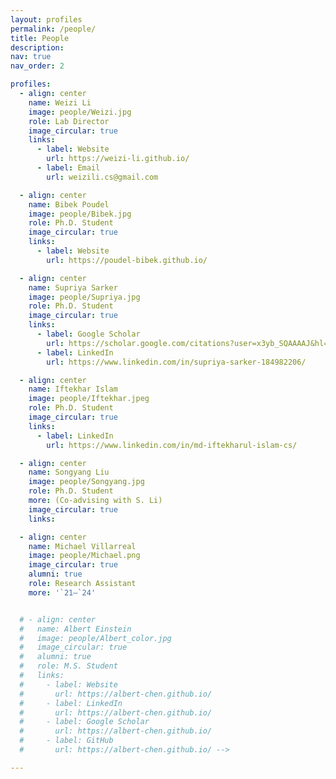 ```yaml
---
layout: profiles
permalink: /people/
title: People
description: 
nav: true
nav_order: 2

profiles:
  - align: center
    name: Weizi Li
    image: people/Weizi.jpg
    role: Lab Director
    image_circular: true 
    links: 
      - label: Website
        url: https://weizi-li.github.io/
      - label: Email
        url: weizili.cs@gmail.com

  - align: center
    name: Bibek Poudel
    image: people/Bibek.jpg
    role: Ph.D. Student
    image_circular: true 
    links:
      - label: Website
        url: https://poudel-bibek.github.io/

  - align: center
    name: Supriya Sarker
    image: people/Supriya.jpg
    role: Ph.D. Student
    image_circular: true 
    links:
      - label: Google Scholar
        url: https://scholar.google.com/citations?user=x3yb_SQAAAAJ&hl=en&oi=ao
      - label: LinkedIn
        url: https://www.linkedin.com/in/supriya-sarker-184982206/

  - align: center
    name: Iftekhar Islam
    image: people/Iftekhar.jpeg
    role: Ph.D. Student
    image_circular: true 
    links: 
      - label: LinkedIn
        url: https://www.linkedin.com/in/md-iftekharul-islam-cs/

  - align: center
    name: Songyang Liu
    image: people/Songyang.jpg
    role: Ph.D. Student 
    more: (Co-advising with S. Li)
    image_circular: true 
    links:

  - align: center
    name: Michael Villarreal
    image: people/Michael.png
    image_circular: true
    alumni: true 
    role: Research Assistant
    more: '`21–`24'


  # - align: center
  #   name: Albert Einstein
  #   image: people/Albert_color.jpg
  #   image_circular: true
  #   alumni: true 
  #   role: M.S. Student
  #   links:
  #     - label: Website
  #       url: https://albert-chen.github.io/
  #     - label: LinkedIn
  #       url: https://albert-chen.github.io/
  #     - label: Google Scholar
  #       url: https://albert-chen.github.io/
  #     - label: GitHub
  #       url: https://albert-chen.github.io/ -->

---
```


